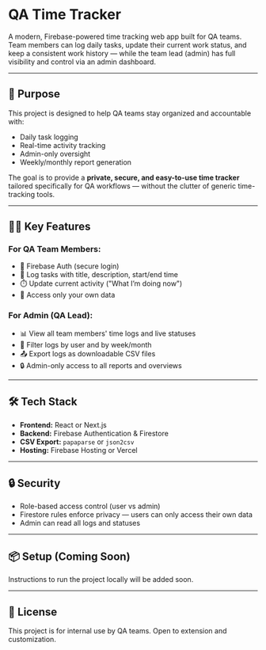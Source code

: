 # QA Time Tracker

A modern, Firebase-powered time tracking web app built for QA teams.  
Team members can log daily tasks, update their current work status, and keep a consistent work history — while the team lead (admin) has full visibility and control via an admin dashboard.

---

## 🚀 Purpose

This project is designed to help QA teams stay organized and accountable with:

- Daily task logging
- Real-time activity tracking
- Admin-only oversight
- Weekly/monthly report generation

The goal is to provide a **private, secure, and easy-to-use time tracker** tailored specifically for QA workflows — without the clutter of generic time-tracking tools.

---

## 🧑‍💻 Key Features

### For QA Team Members:
- 🔐 Firebase Auth (secure login)
- 📝 Log tasks with title, description, start/end time
- ⏱️ Update current activity ("What I’m doing now")
- 👀 Access only your own data

### For Admin (QA Lead):
- 📊 View all team members' time logs and live statuses
- 📆 Filter logs by user and by week/month
- 📤 Export logs as downloadable CSV files
- 🔒 Admin-only access to all reports and overviews

---

## 🛠️ Tech Stack

- **Frontend:** React or Next.js
- **Backend:** Firebase Authentication & Firestore
- **CSV Export:** `papaparse` or `json2csv`
- **Hosting:** Firebase Hosting or Vercel

---

## 🔒 Security

- Role-based access control (user vs admin)
- Firestore rules enforce privacy — users can only access their own data
- Admin can read all logs and statuses

---

## 📦 Setup (Coming Soon)

Instructions to run the project locally will be added soon.

---

## 📄 License

This project is for internal use by QA teams. Open to extension and customization.